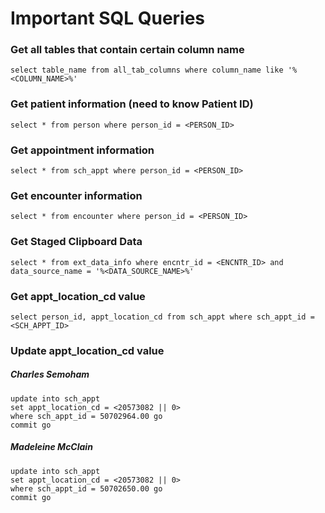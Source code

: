 # Important SQL Queries
### Get all tables that contain certain column name
`select table_name from all_tab_columns where column_name like '%<COLUMN_NAME>%'`

### Get patient information (need to know Patient ID)
`select * from person where person_id = <PERSON_ID>`

### Get appointment information
`select * from sch_appt where person_id = <PERSON_ID>`

### Get encounter information
`select * from encounter where person_id = <PERSON_ID>`

### Get Staged Clipboard Data
`select * from ext_data_info where encntr_id = <ENCNTR_ID> and data_source_name = '%<DATA_SOURCE_NAME>%'`

### Get appt_location_cd value
`select person_id, appt_location_cd from sch_appt where sch_appt_id = <SCH_APPT_ID>`

### Update appt_location_cd value
##### Charles Semoham
```
update into sch_appt  
set appt_location_cd = <20573082 || 0>
where sch_appt_id = 50702964.00 go
commit go
```
##### Madeleine McClain
```
update into sch_appt  
set appt_location_cd = <20573082 || 0>
where sch_appt_id = 50702650.00 go
commit go
```